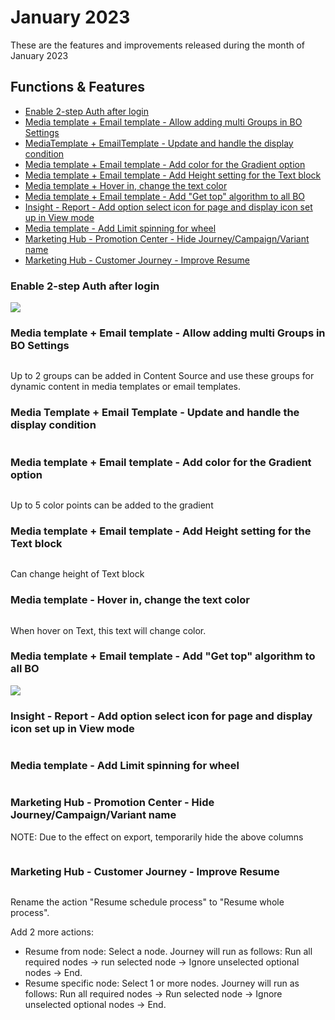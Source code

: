 # January 2023

These are the features and improvements released during the month of January 2023

## Functions & Features

* [Enable 2-step Auth after login](january-2023.md#enable-2-step-auth-after-login)
* [Media template + Email template - Allow adding multi Groups in BO Settings](january-2023.md#media-template-+-email-template-allow-adding-multi-groups-in-bo-settings)
* [MediaTemplate + EmailTemplate - Update and handle the display condition](january-2023.md#mediatemplate-+-emailtemplate-update-and-handle-the-display-condition)
* [Media template + Email template - Add color for the Gradient option](january-2023.md#media-template-+-email-template-add-color-for-the-gradient-option)
* [Media template + Email template - Add Height setting for the Text block](january-2023.md#media-template-+-email-template-add-height-setting-for-the-text-block)
* [Media template + Hover in, change the text color](january-2023.md#media-template-hover-in-change-the-text-color)
* [Media template + Email template - Add "Get top" algorithm to all BO](january-2023.md#media-template-+-email-template-add-get-top-algorithm-to-all-bo)
* [Insight - Report - Add option select icon for page and display icon set up in View mode](january-2023.md#insight-report-add-option-select-icon-for-page-and-display-icon-set-up-in-view-mode)
* [Media template - Add Limit spinning for wheel](january-2023.md#media-template-add-limit-spinning-for-wheel)
* [Marketing Hub - Promotion Center - Hide Journey/Campaign/Variant name](january-2023.md#marketing-hub-promotion-center-hide-journey-campaign-variant-name)
* [Marketing Hub - Customer Journey - Improve Resume](january-2023.md#marketing-hub-customer-journey-improve-resume)

### Enable 2-step Auth after login

![](<../../.gitbook/assets/image (2336).png>)

### Media template + Email template - Allow adding multi Groups in BO Settings

<figure><img src="../../.gitbook/assets/image (1322).png" alt=""><figcaption></figcaption></figure>

Up to 2 groups can be added in Content Source and use these groups for dynamic content in media templates or email templates.

### Media Template + Email Template - Update and handle the display condition

<figure><img src="../../.gitbook/assets/image (2170).png" alt=""><figcaption></figcaption></figure>

### Media template + Email template - Add color for the Gradient option

<figure><img src="../../.gitbook/assets/image (1309).png" alt=""><figcaption></figcaption></figure>

Up to 5 color points can be added to the gradient

### Media template + Email template - Add Height setting for the Text block

<figure><img src="../../.gitbook/assets/image (869).png" alt=""><figcaption></figcaption></figure>

Can change height of Text block

### Media template - Hover in, change the text color

<figure><img src="../../.gitbook/assets/image (1268).png" alt=""><figcaption></figcaption></figure>

When hover on Text, this text will change color.

### Media template + Email template - Add "Get top" algorithm to all BO

![](<../../.gitbook/assets/image (2384).png>)

### Insight - Report - Add option select icon for page and display icon set up in View mode

<figure><img src="../../.gitbook/assets/image (1316).png" alt=""><figcaption></figcaption></figure>

### Media template - Add Limit spinning for wheel

<figure><img src="../../.gitbook/assets/image (1410).png" alt=""><figcaption></figcaption></figure>

### Marketing Hub - Promotion Center - Hide Journey/Campaign/Variant name

NOTE: Due to the effect on export, temporarily hide the above columns

<figure><img src="../../.gitbook/assets/image (693).png" alt=""><figcaption></figcaption></figure>

### Marketing Hub - Customer Journey - Improve Resume

<figure><img src="../../.gitbook/assets/image (1218).png" alt=""><figcaption></figcaption></figure>

Rename the action "Resume schedule process" to "Resume whole process".&#x20;

Add 2 more actions:&#x20;

* Resume from node: Select a node. Journey will run as follows: Run all required nodes → run selected node → Ignore unselected optional nodes → End.&#x20;
* Resume specific node: Select 1 or more nodes. Journey will run as follows: Run all required nodes → Run selected node → Ignore unselected optional nodes → End.
